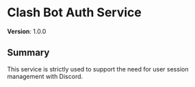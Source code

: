# Clash Bot Auth Service
**Version**: 1.0.0

## Summary
This service is strictly used to support the need for user session management with Discord.

